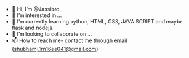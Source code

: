 - 👋 Hi, I’m @Jassibro
- 👀 I’m interested in ...
- 🌱 I’m currently learning python, HTML, CSS,  JAVA SCRIPT and maybe flask and nodejs.
- 💞️ I’m looking to collaborate on ...
- 📫 How to reach me- contact me through email (shubhamj.1rn16ee041@gmail.com)

<!---
Jassibro/Jassibro is a ✨ special ✨ repository because its `README.md` (this file) appears on your GitHub profile.
You can click the Preview link to take a look at your changes.
--->
